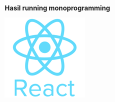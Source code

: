## Hasil running monoprogramming

![ss monoprogrammin](public/7423887_react_react%20native_icon.png)
